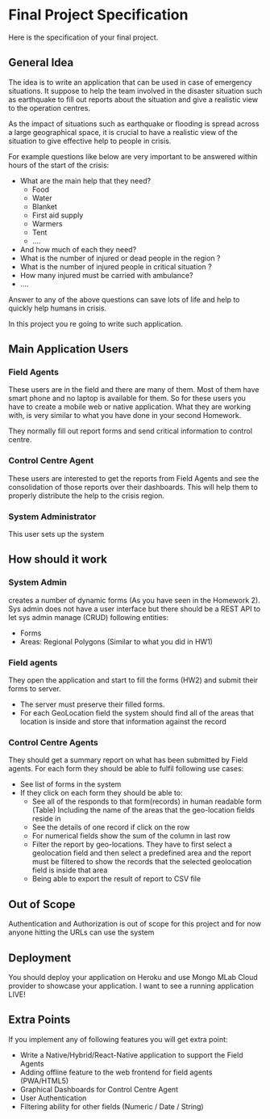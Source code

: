 # Final Project Specification 
Here is the specification of your final project. 
## General Idea 
The idea is to write an application that can be used in case of emergency situations. It suppose to help the team involved in the disaster situation such as earthquake to fill out reports about the situation and give a realistic view to the operation centres. 

As the impact of situations such as earthquake or flooding is spread across a large geographical space, it is crucial to have a realistic view of the situation to give effective help to people in crisis. 

For example questions like below are very important to be answered within hours of the start of the crisis: 
* What are the main help that they need? 
  * Food 
  * Water
  * Blanket
  * First aid supply 
  * Warmers 
  * Tent 
  * .... 
* And how much of each they need? 
* What is the number of injured or dead people in the region ? 
* What is the number of injured people in critical situation ? 
* How many injured must be carried with ambulance? 
* .... 

Answer to any of the above questions can save lots of life and help to quickly help humans in crisis. 

In this project you re going to write such application. 

## Main Application Users
### Field Agents 
These users are  in the field and there are many of them. Most of them have smart phone and no laptop is available for them. So for these users you have to create a mobile web or native application. What they are working with, is very similar to what you have done in your second Homework. 

They normally fill out report forms and send critical information to control centre. 

### Control Centre Agent 
These users are interested to get the reports from Field Agents and see the consolidation of those  reports over their dashboards. This will help them to properly distribute the help to the crisis region. 

### System Administrator
This user sets up the system 

## How should it work
### System Admin
 creates a number of dynamic forms (As you have seen in the Homework 2). Sys admin does not have a user interface but there should be a REST API to let sys admin manage (CRUD) following entities: 
* Forms 
* Areas:  Regional Polygons (Similar to what you did in HW1) 


### Field agents 
They open the application and start to fill the forms (HW2)  and submit their forms to server.
*  The server must preserve their filled forms.
*  For each GeoLocation field the system should find all of the areas that location is inside and store that information against the record 
### Control Centre Agents 
They should get a summary report on what has been submitted by Field agents. For each form they should be able to fulfil following use cases: 
* See list of forms in the system 
* If they click on each form they should be able to: 
  * See all of the responds to that form(records) in human readable form (Table) Including the name of the areas that the geo-location fields reside in 
  * See the details of one record if click on the row 
  * For numerical fields  show the sum  of the column in last row 
  * Filter the report by geo-locations. They have to first select a geolocation field and then select a predefined area and the report must be filtered to show the records that the selected geolocation field is inside that area 
  * Being able to export the result of report to CSV file 
## Out of Scope 
Authentication and Authorization is out of scope for this project  and for now anyone hitting the URLs can use the system 
## Deployment 
You should deploy your application on Heroku  and use Mongo MLab Cloud provider to showcase your application. I want to see a running application LIVE!
## Extra Points
If you implement any of following features you will get extra point: 
* Write a Native/Hybrid/React-Native application to support the Field Agents 
* Adding offline feature to the web frontend for field agents (PWA/HTML5)
* Graphical Dashboards for Control Centre Agent 
* User Authentication 
* Filtering ability for other fields (Numeric / Date / String)
